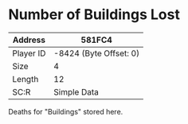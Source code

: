 #  Number of Buildings Lost
Address   | 581FC4
----------|-------------
Player ID | -8424 (Byte Offset: 0)
Size 	  | 4
Length 	  | 12
SC:R      | Simple Data

Deaths for "Buildings" stored here.
